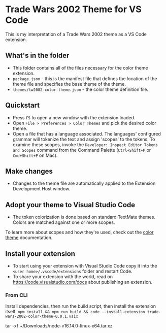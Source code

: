 # Trade Wars 2002 Theme for VS Code

This is my interpretation of a Trade Wars 2002 theme as a VS Code extension.

## What's in the folder

* This folder contains all of the files necessary for the color theme extension.
* `package.json` - this is the manifest file that defines the location of the theme file and specifies the base theme of the theme.
* `themes/tw2002-color-theme.json` - the color theme definition file.

## Quickstart

* Press `F5` to open a new window with the extension loaded.
* Open `File > Preferences > Color Themes` and pick the desired color theme.
* Open a file that has a language associated. The languages' configured grammar will tokenize the text and assign 'scopes' to the tokens. To examine these scopes, invoke the `Developer: Inspect Editor Tokens and Scopes` command from the Command Palette (`Ctrl+Shift+P` or `Cmd+Shift+P` on Mac).

## Make changes

* Changes to the theme file are automatically applied to the Extension Development Host window.

## Adopt your theme to Visual Studio Code

* The token colorization is done based on standard TextMate themes. Colors are matched against one or more scopes.

To learn more about scopes and how they're used, check out the [color theme](https://code.visualstudio.com/api/extension-guides/color-theme) documentation.

## Install your extension

* To start using your extension with Visual Studio Code copy it into the `<user home>/.vscode/extensions` folder and restart Code.
* To share your extension with the world, read on https://code.visualstudio.com/docs about publishing an extension.

### From CLI

Install dependencies, then run the build script, then install the extension itself.
`npm install && npm run build && code --install-extension trade-wars-2002-color-theme-0.0.1.vsix`

tar -xf ~/Downloads/node-v16.14.0-linux-x64.tar.xz
